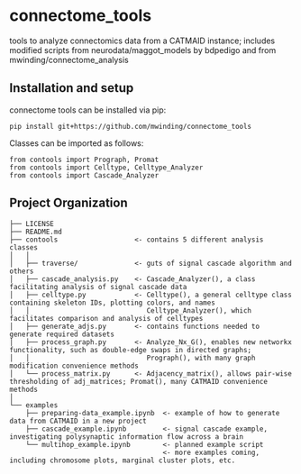 connectome_tools
==============================
tools to analyze connectomics data from a CATMAID instance; includes modified scripts from neurodata/maggot_models by bdpedigo and from mwinding/connectome_analysis  

Installation and setup
--------
connectome tools can be installed via pip:

```
pip install git+https://github.com/mwinding/connectome_tools
```

Classes can be imported as follows:

```
from contools import Prograph, Promat
from contools import Celltype, Celltype_Analyzer
from contools import Cascade_Analyzer
```

Project Organization
------------
```
├── LICENSE
├── README.md
├── contools                   <- contains 5 different analysis classes
│   │
│   ├── traverse/              <- guts of signal cascade algorithm and others
│   ├── cascade_analysis.py    <- Cascade_Analyzer(), a class facilitating analysis of signal cascade data
│   ├── celltype.py            <- Celltype(), a general celltype class containing skeleton IDs, plotting colors, and names
│   │                             Celltype_Analyzer(), which facilitates comparison and analysis of celltypes
│   ├── generate_adjs.py       <- contains functions needed to generate required datasets
│   ├── process_graph.py       <- Analyze_Nx_G(), enables new networkx functionality, such as double-edge swaps in directed graphs; 
│   │                             Prograph(), with many graph modification convenience methods
│   └── process_matrix.py      <- Adjacency_matrix(), allows pair-wise thresholding of adj_matrices; Promat(), many CATMAID convenience methods
│
└── examples
    ├── preparing-data_example.ipynb  <- example of how to generate data from CATMAID in a new project
    ├── cascade_example.ipynb         <- signal cascade example, investigating polysynaptic information flow across a brain
    └── multihop_example.ipynb        <- planned example script
                                      <- more examples coming, including chromosome plots, marginal cluster plots, etc.

```
